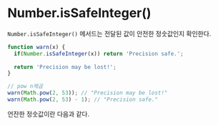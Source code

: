 # Number.isSafeInteger()

`Number.isSafeInteger()` 메서드는 전달된 값이 안전한 정숫값인지 확인한다.

```js
function warn(x) {
  if(Number.isSafeInteger(x)) return 'Precision safe.';
  
  return 'Precision may be lost!';
}

// pow n제곱
warn(Math.pow(2, 53)); // "Precision may be lost!"
warn(Math.pow(2, 53) - 1); // "Precision safe."
```

언잔한 정숫값이란 다음과 같다.

